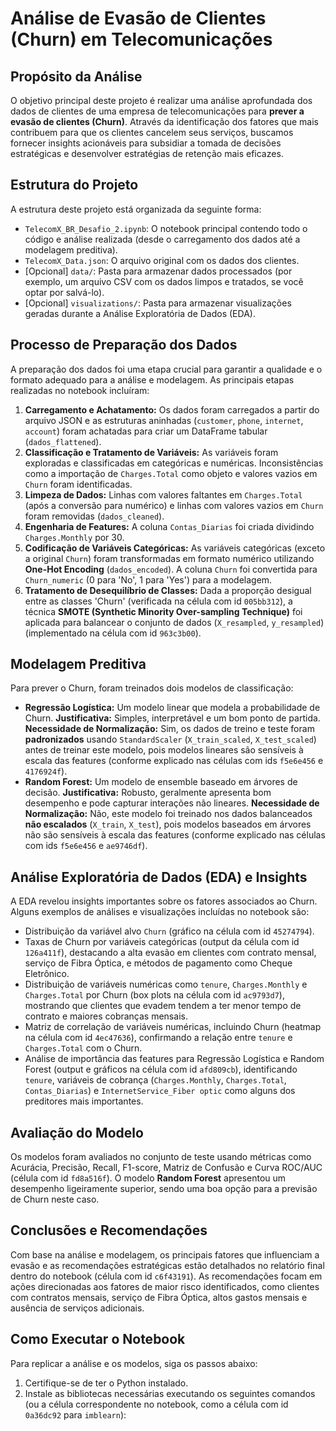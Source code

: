 # Análise de Evasão de Clientes (Churn) em Telecomunicações

## Propósito da Análise

O objetivo principal deste projeto é realizar uma análise aprofundada dos dados de clientes de uma empresa de telecomunicações para **prever a evasão de clientes (Churn)**. Através da identificação dos fatores que mais contribuem para que os clientes cancelem seus serviços, buscamos fornecer insights acionáveis para subsidiar a tomada de decisões estratégicas e desenvolver estratégias de retenção mais eficazes.

## Estrutura do Projeto

A estrutura deste projeto está organizada da seguinte forma:

-   `TelecomX_BR_Desafio_2.ipynb`: O notebook principal contendo todo o código e análise realizada (desde o carregamento dos dados até a modelagem preditiva).
-   `TelecomX_Data.json`: O arquivo original com os dados dos clientes.
-   [Opcional] `data/`: Pasta para armazenar dados processados (por exemplo, um arquivo CSV com os dados limpos e tratados, se você optar por salvá-lo).
-   [Opcional] `visualizations/`: Pasta para armazenar visualizações geradas durante a Análise Exploratória de Dados (EDA).

## Processo de Preparação dos Dados

A preparação dos dados foi uma etapa crucial para garantir a qualidade e o formato adequado para a análise e modelagem. As principais etapas realizadas no notebook incluíram:

1.  **Carregamento e Achatamento:** Os dados foram carregados a partir do arquivo JSON e as estruturas aninhadas (`customer`, `phone`, `internet`, `account`) foram achatadas para criar um DataFrame tabular (`dados_flattened`).
2.  **Classificação e Tratamento de Variáveis:** As variáveis foram exploradas e classificadas em categóricas e numéricas. Inconsistências como a importação de `Charges.Total` como objeto e valores vazios em `Churn` foram identificadas.
3.  **Limpeza de Dados:** Linhas com valores faltantes em `Charges.Total` (após a conversão para numérico) e linhas com valores vazios em `Churn` foram removidas (`dados_cleaned`).
4.  **Engenharia de Features:** A coluna `Contas_Diarias` foi criada dividindo `Charges.Monthly` por 30.
5.  **Codificação de Variáveis Categóricas:** As variáveis categóricas (exceto a original `Churn`) foram transformadas em formato numérico utilizando **One-Hot Encoding** (`dados_encoded`). A coluna `Churn` foi convertida para `Churn_numeric` (0 para 'No', 1 para 'Yes') para a modelagem.
6.  **Tratamento de Desequilíbrio de Classes:** Dada a proporção desigual entre as classes 'Churn' (verificada na célula com id `005bb312`), a técnica **SMOTE (Synthetic Minority Over-sampling Technique)** foi aplicada para balancear o conjunto de dados (`X_resampled`, `y_resampled`) (implementado na célula com id `963c3b00`).

## Modelagem Preditiva

Para prever o Churn, foram treinados dois modelos de classificação:

-   **Regressão Logística:** Um modelo linear que modela a probabilidade de Churn. **Justificativa:** Simples, interpretável e um bom ponto de partida. **Necessidade de Normalização:** Sim, os dados de treino e teste foram **padronizados** usando `StandardScaler` (`X_train_scaled`, `X_test_scaled`) antes de treinar este modelo, pois modelos lineares são sensíveis à escala das features (conforme explicado nas células com ids `f5e6e456` e `4176924f`).
-   **Random Forest:** Um modelo de ensemble baseado em árvores de decisão. **Justificativa:** Robusto, geralmente apresenta bom desempenho e pode capturar interações não lineares. **Necessidade de Normalização:** Não, este modelo foi treinado nos dados balanceados **não escalados** (`X_train`, `X_test`), pois modelos baseados em árvores não são sensíveis à escala das features (conforme explicado nas células com ids `f5e6e456` e `ae9746df`).

## Análise Exploratória de Dados (EDA) e Insights

A EDA revelou insights importantes sobre os fatores associados ao Churn. Alguns exemplos de análises e visualizações incluídas no notebook são:

-   Distribuição da variável alvo `Churn` (gráfico na célula com id `45274794`).
-   Taxas de Churn por variáveis categóricas (output da célula com id `126a411f`), destacando a alta evasão em clientes com contrato mensal, serviço de Fibra Óptica, e métodos de pagamento como Cheque Eletrônico.
-   Distribuição de variáveis numéricas como `tenure`, `Charges.Monthly` e `Charges.Total` por Churn (box plots na célula com id `ac9793d7`), mostrando que clientes que evadem tendem a ter menor tempo de contrato e maiores cobranças mensais.
-   Matriz de correlação de variáveis numéricas, incluindo Churn (heatmap na célula com id `4ec47636`), confirmando a relação entre `tenure` e `Charges.Total` com o Churn.
-   Análise de importância das features para Regressão Logística e Random Forest (output e gráficos na célula com id `afd809cb`), identificando `tenure`, variáveis de cobrança (`Charges.Monthly`, `Charges.Total`, `Contas_Diarias`) e `InternetService_Fiber optic` como alguns dos preditores mais importantes.

## Avaliação do Modelo

Os modelos foram avaliados no conjunto de teste usando métricas como Acurácia, Precisão, Recall, F1-score, Matriz de Confusão e Curva ROC/AUC (célula com id `fd8a516f`). O modelo **Random Forest** apresentou um desempenho ligeiramente superior, sendo uma boa opção para a previsão de Churn neste caso.

## Conclusões e Recomendações

Com base na análise e modelagem, os principais fatores que influenciam a evasão e as recomendações estratégicas estão detalhados no relatório final dentro do notebook (célula com id `c6f43191`). As recomendações focam em ações direcionadas aos fatores de maior risco identificados, como clientes com contratos mensais, serviço de Fibra Óptica, altos gastos mensais e ausência de serviços adicionais.

## Como Executar o Notebook

Para replicar a análise e os modelos, siga os passos abaixo:

1.  Certifique-se de ter o Python instalado.
2.  Instale as bibliotecas necessárias executando os seguintes comandos (ou a célula correspondente no notebook, como a célula com id `0a36dc92` para `imblearn`):
